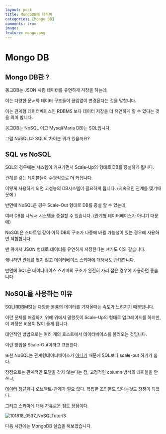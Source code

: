 ```yaml
---
layout: post
title: MongoDB에 대하여
categories: [Mongo DB]
comments: true
image:
feature: mongo.png
---
```

# Mongo DB

## Mongo DB란 ?

몽고DB는 JSON 처럼 데이터를 유연하게 저장을 하는데,

이는 다양한 문서와 데이터 구조들이 끊임없이 변경된다는 것을 말합니다. 

이는 관계형 데이터베이스인 RDBMS 보다 데이터 저장을 더 유연하게 할 수 있다는 것을 의미 합니다.

몽고DB는 NoSQL 이고 Mysql(Maria DB)는 SQL입니다.

그럼 NoSQLl과 SQL의 차이는 뭐가 있을까요? 

## SQL vs NoSQL

SQL의 경우에는 시스템이 커져가면서 Scale-Up의 형태로 DB를 증설하게 됩니다.

관계를 갖는 테이블들이 수평적으로 더 커집니다.

이렇게 사용하게 되면 고성능의 DB시스템이 필요하게 됩니다. (지속적인 관계를 맺기때문에 )

반면에 NoSQL은 경우 Scale-Out 형태로 DB를 증설 할 수 있는데,

여러 DB를 나눠서 시스템을 증설할 수 있습니다.
(관계형 데이터베이스가 아니기 때문에)

NoSQL은 스타트업 같이 아직 DB의 구조가 나중에 바뀔 가능성이 있는 경우에 사용하면 적합합니다.

맨 위에서 JSON 형태로 데이터를 유연하게 저장한다는 얘기도 이와 같습니다.

왜냐하면 관계를 맺지 않고 데이터베이스 스키마에 대해서도 관대합니다.

반면에 SQL은 데이터베이스 스키마의 구조가 완전히 자리 잡은 경우에 사용하면 좋습니다.

## NoSQL을 사용하는 이유

SQL(RDBMS)는 다양한 볼륨의 데이터를 가져올때는 속도가 느려지기 때문입니다.

이런 문제를 해결하기 위해 위에서 말했듯이 Scale-Up의 형태로 업그레이드를 하지만, 이 과정은 비용이 많이 들게 됩니다.

대안적인 방법으로는 여러 개의 호스트에서 데이터베이스를 불러오는 것입니다.

이런 방법을 Scale-Out이라고 표현한다.

또한 NoSQL는 관계형데이터베이스가 <u>아니기</u> 때문에 SQL보다 scale-out 하기가 쉽다. 

장점으로는 관계적인 모델을 갖지 않는다는 점, 고정적인 column 방식의 테이블을 안쓰고,

<u>데이터 정규화</u>나 오브젝트-관계가 필요 없다. 복잡한 조인문도 없다는것도 장점이 되겠다. 

그리고 스키마에 대해 자유로운 점도 장점이다.

![101818_0537_NoSQLTutori3](https://www.guru99.com/images/1/101818_0537_NoSQLTutori3.png)

다음 시간에는 MongoDB 실습을 해보겠습니다.

